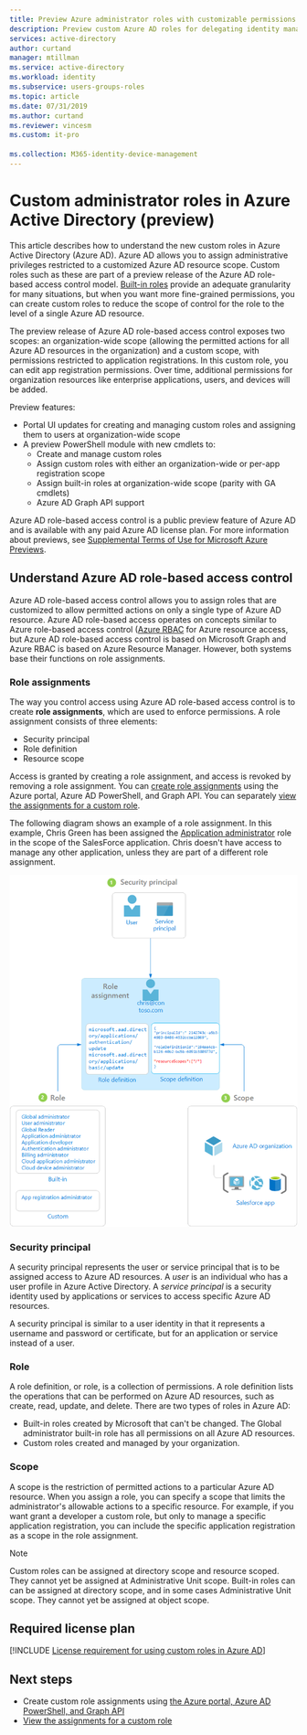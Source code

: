 ```yaml
---
title: Preview Azure administrator roles with customizable permissions - Azure Active Directory | Microsoft Docs
description: Preview custom Azure AD roles for delegating identity management. Manage Azure roles in the Azure portal, PowerShell, or Graph API.
services: active-directory
author: curtand
manager: mtillman
ms.service: active-directory
ms.workload: identity
ms.subservice: users-groups-roles
ms.topic: article
ms.date: 07/31/2019
ms.author: curtand
ms.reviewer: vincesm
ms.custom: it-pro

ms.collection: M365-identity-device-management
---
```


# Custom administrator roles in Azure Active Directory (preview)

This article describes how to understand the new custom roles in Azure Active Directory (Azure AD). Azure AD allows you to assign administrative privileges restricted to a customized Azure AD resource scope. Custom roles such as these are part of a preview release of the Azure AD role-based access control model. [Built-in roles](directory-assign-admin-roles.md) provide an adequate granularity for many situations, but when you want more fine-grained permissions, you can create custom roles to reduce the scope of control for the role to the level of a single Azure AD resource.

The preview release of Azure AD role-based access control exposes two scopes: an organization-wide scope (allowing the permitted actions for all Azure AD resources in the organization) and a custom scope, with permissions restricted to application registrations. In this custom role, you can edit app registration permissions. Over time, additional permissions for organization resources like enterprise applications, users, and devices will be added.

Preview features:

- Portal UI updates for creating and managing custom roles and assigning them to users at organization-wide scope
- A preview PowerShell module with new cmdlets to:
  - Create and manage custom roles
  - Assign custom roles with either an organization-wide or per-app registration scope
  - Assign built-in roles at organization-wide scope (parity with GA cmdlets)
  - Azure AD Graph API support

Azure AD role-based access control is a public preview feature of Azure AD and is available with any paid Azure AD license plan. For more information about previews, see [Supplemental Terms of Use for Microsoft Azure Previews](https://azure.microsoft.com/support/legal/preview-supplemental-terms/).

## Understand Azure AD role-based access control

Azure AD role-based access control allows you to assign roles that are customized to allow permitted actions on only a single type of Azure AD resource. Azure AD role-based access operates on concepts similar to Azure role-based access control ([Azure RBAC](../../role-based-access-control/overview.md) for Azure resource access, but Azure AD role-based access control is based on Microsoft Graph and Azure RBAC is based on Azure Resource Manager. However, both systems base their functions on role assignments.

### Role assignments

The way you control access using Azure AD role-based access control is to create **role assignments**, which are used to enforce permissions. A role assignment consists of three elements:

- Security principal
- Role definition
- Resource scope

Access is granted by creating a role assignment, and access is revoked by removing a role assignment. You can [create role assignments](roles-create-custom.md) using the Azure portal, Azure AD PowerShell, and Graph API. You can separately [view the assignments for a custom role](roles-view-assignments.md#view-the-assignments-of-a-role-with-single-application-scope-using-the-azure-ad-portal-preview).

The following diagram shows an example of a role assignment. In this example, Chris Green has been assigned the [Application administrator](directory-assign-admin-roles.md#application-administrator) role in the scope of the SalesForce application. Chris doesn't have access to manage any other application, unless they are part of a different role assignment.

![Role assignment is how permissions are enforced and has three parts](./media/roles-custom-overview/rbac-overview.png)

### Security principal

A security principal represents the user or service principal that is to be assigned access to Azure AD resources. A *user* is an individual who has a user profile in Azure Active Directory. A *service principal* is a security identity used by applications or services to access specific Azure AD resources.

A security principal is similar to a user identity in that it represents a username and password or certificate, but for an application or service instead of a user.

### Role

A role definition, or role, is a collection of permissions. A role definition lists the operations that can be performed on Azure AD resources, such as create, read, update, and delete. There are two types of roles in Azure AD:

- Built-in roles created by Microsoft that can't be changed. The Global administrator built-in role has all permissions on all Azure AD resources.
- Custom roles created and managed by your organization.

### Scope

A scope is the restriction of permitted actions to a particular Azure AD resource. When you assign a role, you can specify a scope that limits the administrator's allowable actions to a specific resource. For example, if you want grant a developer a custom role, but only to manage a specific application registration, you can include the specific application registration as a scope in the role assignment.

  > [!Note]
  > Custom roles can be assigned at directory scope and resource scoped. They cannot yet be assigned at Administrative Unit scope.
  > Built-in roles can can be assigned at directory scope, and in some cases Administrative Unit scope. They cannot yet be assigned at object scope.

## Required license plan

[!INCLUDE [License requirement for using custom roles in Azure AD](../../../includes/active-directory-p1-license.md)]

## Next steps

- Create custom role assignments using [the Azure portal, Azure AD PowerShell, and Graph API](roles-create-custom.md)
- [View the assignments for a custom role](roles-view-assignments.md#view-the-assignments-of-a-role-with-single-application-scope-using-the-azure-ad-portal-preview)
